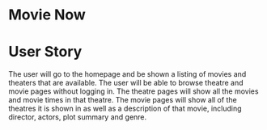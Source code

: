# Movie Now

# User Story
The user will go to the homepage and be shown a listing of movies and theaters that are available. The user will be able to browse theatre and movie pages without logging in. The theatre pages will show all the movies and movie times in that theatre. 
The movie pages will show all of the theatres it is shown in as well as a description of that movie, including director, actors, plot summary and genre.   
